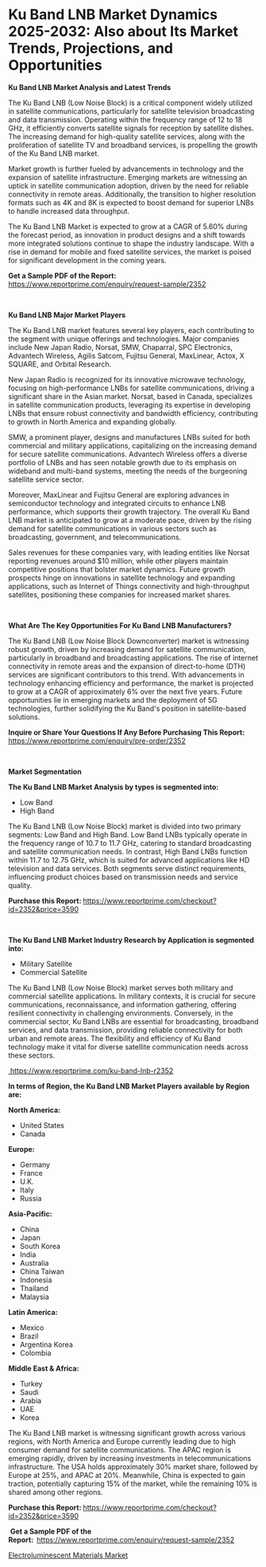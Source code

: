<p><h1>Ku Band LNB Market Dynamics 2025-2032: Also about Its Market Trends, Projections, and Opportunities</h1></p><p><strong>Ku Band LNB Market Analysis and Latest Trends</strong></p>
<p><p>The Ku Band LNB (Low Noise Block) is a critical component widely utilized in satellite communications, particularly for satellite television broadcasting and data transmission. Operating within the frequency range of 12 to 18 GHz, it efficiently converts satellite signals for reception by satellite dishes. The increasing demand for high-quality satellite services, along with the proliferation of satellite TV and broadband services, is propelling the growth of the Ku Band LNB market.</p><p>Market growth is further fueled by advancements in technology and the expansion of satellite infrastructure. Emerging markets are witnessing an uptick in satellite communication adoption, driven by the need for reliable connectivity in remote areas. Additionally, the transition to higher resolution formats such as 4K and 8K is expected to boost demand for superior LNBs to handle increased data throughput. </p><p>The Ku Band LNB Market is expected to grow at a CAGR of 5.60% during the forecast period, as innovation in product designs and a shift towards more integrated solutions continue to shape the industry landscape. With a rise in demand for mobile and fixed satellite services, the market is poised for significant development in the coming years.</p></p>
<p><strong>Get a Sample PDF of the Report:&nbsp;</strong> <a href="https://www.reportprime.com/enquiry/request-sample/2352?utm_campaign=3007&utm_medium=2&utm_source=Github&utm_content=ia&utm_term=18032025&utm_id=ku-band-lnb">https://www.reportprime.com/enquiry/request-sample/2352</a></p>
<p>&nbsp;</p>
<p><strong>Ku Band LNB Major Market Players</strong></p>
<p><p>The Ku Band LNB market features several key players, each contributing to the segment with unique offerings and technologies. Major companies include New Japan Radio, Norsat, SMW, Chaparral, SPC Electronics, Advantech Wireless, Agilis Satcom, Fujitsu General, MaxLinear, Actox, X SQUARE, and Orbital Research.</p><p>New Japan Radio is recognized for its innovative microwave technology, focusing on high-performance LNBs for satellite communications, driving a significant share in the Asian market. Norsat, based in Canada, specializes in satellite communication products, leveraging its expertise in developing LNBs that ensure robust connectivity and bandwidth efficiency, contributing to growth in North America and expanding globally.</p><p>SMW, a prominent player, designs and manufactures LNBs suited for both commercial and military applications, capitalizing on the increasing demand for secure satellite communications. Advantech Wireless offers a diverse portfolio of LNBs and has seen notable growth due to its emphasis on wideband and multi-band systems, meeting the needs of the burgeoning satellite service sector.</p><p>Moreover, MaxLinear and Fujitsu General are exploring advances in semiconductor technology and integrated circuits to enhance LNB performance, which supports their growth trajectory. The overall Ku Band LNB market is anticipated to grow at a moderate pace, driven by the rising demand for satellite communications in various sectors such as broadcasting, government, and telecommunications.</p><p>Sales revenues for these companies vary, with leading entities like Norsat reporting revenues around $10 million, while other players maintain competitive positions that bolster market dynamics. Future growth prospects hinge on innovations in satellite technology and expanding applications, such as Internet of Things connectivity and high-throughput satellites, positioning these companies for increased market shares.</p></p>
<p>&nbsp;</p>
<p><strong>What Are The Key Opportunities For Ku Band LNB Manufacturers?</strong></p>
<p><p>The Ku Band LNB (Low Noise Block Downconverter) market is witnessing robust growth, driven by increasing demand for satellite communication, particularly in broadband and broadcasting applications. The rise of internet connectivity in remote areas and the expansion of direct-to-home (DTH) services are significant contributors to this trend. With advancements in technology enhancing efficiency and performance, the market is projected to grow at a CAGR of approximately 6% over the next five years. Future opportunities lie in emerging markets and the deployment of 5G technologies, further solidifying the Ku Band's position in satellite-based solutions.</p></p>
<p><strong>Inquire or Share Your Questions If Any Before Purchasing This Report:</strong> <a href="https://www.reportprime.com/enquiry/pre-order/2352?utm_campaign=3007&utm_medium=2&utm_source=Github&utm_content=ia&utm_term=18032025&utm_id=ku-band-lnb">https://www.reportprime.com/enquiry/pre-order/2352</a></p>
<p>&nbsp;</p>
<p><strong>Market Segmentation</strong></p>
<p><strong>The Ku Band LNB Market Analysis by types is segmented into:</strong></p>
<p><ul><li>Low Band</li><li>High Band</li></ul></p>
<p><p>The Ku Band LNB (Low Noise Block) market is divided into two primary segments: Low Band and High Band. Low Band LNBs typically operate in the frequency range of 10.7 to 11.7 GHz, catering to standard broadcasting and satellite communication needs. In contrast, High Band LNBs function within 11.7 to 12.75 GHz, which is suited for advanced applications like HD television and data services. Both segments serve distinct requirements, influencing product choices based on transmission needs and service quality.</p></p>
<p><strong>Purchase this Report:&nbsp;</strong><a href="https://www.reportprime.com/checkout?id=2352&price=3590&utm_campaign=3007&utm_medium=2&utm_source=Github&utm_content=ia&utm_term=18032025&utm_id=ku-band-lnb">https://www.reportprime.com/checkout?id=2352&price=3590</a></p>
<p>&nbsp;</p>
<p><strong>The Ku Band LNB Market Industry Research by Application is segmented into:</strong></p>
<p><ul><li>Military Satellite</li><li>Commercial Satellite</li></ul></p>
<p><p>The Ku Band LNB (Low Noise Block) market serves both military and commercial satellite applications. In military contexts, it is crucial for secure communications, reconnaissance, and information gathering, offering resilient connectivity in challenging environments. Conversely, in the commercial sector, Ku Band LNBs are essential for broadcasting, broadband services, and data transmission, providing reliable connectivity for both urban and remote areas. The flexibility and efficiency of Ku Band technology make it vital for diverse satellite communication needs across these sectors.</p></p>
<p><a href="https://www.reportprime.com/ku-band-lnb-r2352?utm_campaign=3007&utm_medium=2&utm_source=Github&utm_content=ia&utm_term=18032025&utm_id=ku-band-lnb">&nbsp;https://www.reportprime.com/ku-band-lnb-r2352</a></p>
<p><strong>In terms of Region, the Ku Band LNB Market Players available by Region are:</strong></p>
<p>
    <p> <strong> North America: </strong>
        <ul>
            <li>United States</li>
            <li>Canada</li>
        </ul>
        </p> 
    <p> <strong> Europe: </strong>
        <ul>
            <li>Germany</li>
            <li>France</li>
            <li>U.K.</li>
            <li>Italy</li>
            <li>Russia</li>
        </ul>
        </p> 
    <p> <strong> Asia-Pacific: </strong>
        <ul>
            <li>China</li>
            <li>Japan</li>
            <li>South Korea</li>
            <li>India</li>
            <li>Australia</li>
            <li>China Taiwan</li>
            <li>Indonesia</li>
            <li>Thailand</li>
            <li>Malaysia</li>
        </ul>
        </p> 
    <p> <strong> Latin America: </strong>
        <ul>
            <li>Mexico</li>
            <li>Brazil</li>
            <li>Argentina Korea</li>
            <li>Colombia</li>
        </ul>
        </p> 
    <p> <strong> Middle East & Africa: </strong>
        <ul>
            <li>Turkey</li>
            <li>Saudi</li>
            <li>Arabia</li>
            <li>UAE</li>
            <li>Korea</li>
        </ul>
    </p>
    </p>
<p><p>The Ku Band LNB market is witnessing significant growth across various regions, with North America and Europe currently leading due to high consumer demand for satellite communications. The APAC region is emerging rapidly, driven by increasing investments in telecommunications infrastructure. The USA holds approximately 30% market share, followed by Europe at 25%, and APAC at 20%. Meanwhile, China is expected to gain traction, potentially capturing 15% of the market, while the remaining 10% is shared among other regions.</p></p>
<p><strong>Purchase this Report: </strong><a href="https://www.reportprime.com/checkout?id=2352&price=3590&utm_campaign=3007&utm_medium=2&utm_source=Github&utm_content=ia&utm_term=18032025&utm_id=ku-band-lnb">https://www.reportprime.com/checkout?id=2352&price=3590</a></p>
<p>&nbsp;<strong>Get a Sample PDF of the Report:&nbsp;&nbsp;</strong><a href="https://www.reportprime.com/enquiry/request-sample/2352?utm_campaign=3007&utm_medium=2&utm_source=Github&utm_content=ia&utm_term=18032025&utm_id=ku-band-lnb">https://www.reportprime.com/enquiry/request-sample/2352</a></p>
<p><strong></strong></p>
<p><p><a href="https://github.com/boonegoicks7/Market-Research-Report-List-1/blob/main/electroluminescent-materials-market.md?utm_campaign=3007&utm_medium=2&utm_source=Github&utm_content=ia&utm_term=18032025&utm_id=ku-band-lnb">Electroluminescent Materials Market</a></p></p>
